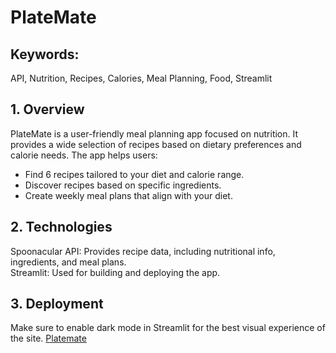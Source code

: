 # PlateMate   

## Keywords:   
API, Nutrition, Recipes, Calories, Meal Planning, Food, Streamlit

## 1. Overview   
PlateMate is a user-friendly meal planning app focused on nutrition. It provides a wide selection of recipes based on dietary preferences and calorie needs. The app helps users:
- Find 6 recipes tailored to your diet and calorie range.
- Discover recipes based on specific ingredients.
- Create weekly meal plans that align with your diet.

## 2. Technologies   
Spoonacular API: Provides recipe data, including nutritional info, ingredients, and meal plans.    
Streamlit: Used for building and deploying the app.    

## 3. Deployment
Make sure to enable dark mode in Streamlit for the best visual experience of the site.
[Platemate](https://platematedatacamp.streamlit.app/)
